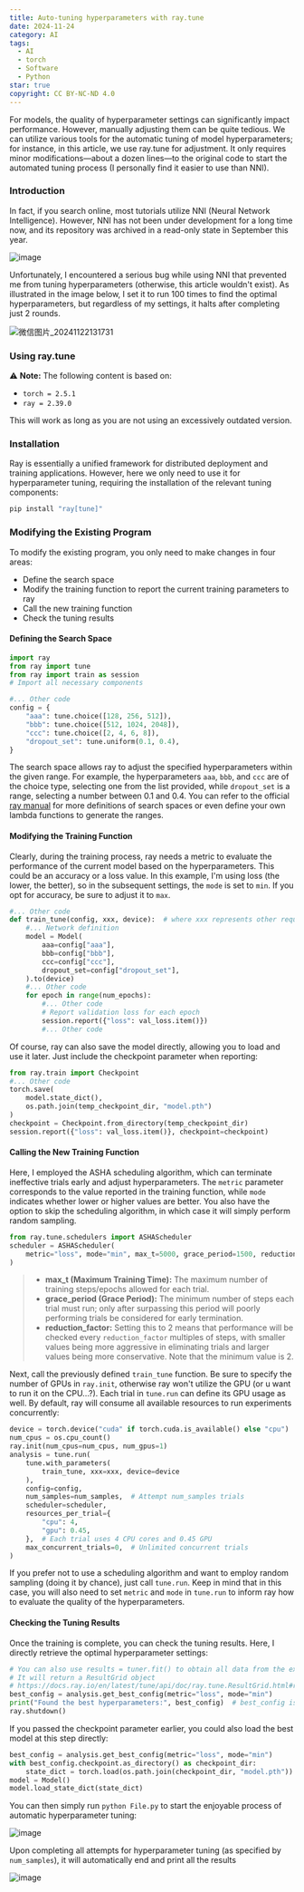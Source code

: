 ```yaml
---
title: Auto-tuning hyperparameters with ray.tune
date: 2024-11-24
category: AI
tags:
  - AI
  - torch
  - Software
  - Python
star: true
copyright: CC BY-NC-ND 4.0
---
```

For models, the quality of hyperparameter settings can significantly impact performance. However, manually adjusting them can be quite tedious. We can utilize various tools for the automatic tuning of model hyperparameters; for instance, in this article, we use ray.tune for adjustment. It only requires minor modifications—about a dozen lines—to the original code to start the automated tuning process (I personally find it easier to use than NNI).

<!-- more -->

### Introduction

In fact, if you search online, most tutorials utilize NNI (Neural Network Intelligence). However, NNI has not been under development for a long time now, and its repository was archived in a read-only state in September this year.

![image](https://minio.menghuan1918.com:443/markdown/2024/11/24/image-20241124144012-lx4yiur.png)

Unfortunately, I encountered a serious bug while using NNI that prevented me from tuning hyperparameters (otherwise, this article wouldn't exist). As illustrated in the image below, I set it to run 100 times to find the optimal hyperparameters, but regardless of my settings, it halts after completing just 2 rounds.

![微信图片_20241122131731](https://minio.menghuan1918.com:443/markdown/2024/11/24/network-asset-微信图片_20241122131731-20241124141956-e92mjdw-20241124143038-j2ctn9c.png)

### Using ray.tune

⚠️ **Note:**  The following content is based on:

* `torch = 2.5.1`
* `ray = 2.39.0`

This will work as long as you are not using an excessively outdated version.

### Installation

Ray is essentially a unified framework for distributed deployment and training applications. However, here we only need to use it for hyperparameter tuning, requiring the installation of the relevant tuning components:

```bash
pip install "ray[tune]"
```

### Modifying the Existing Program

To modify the existing program, you only need to make changes in four areas:

* Define the search space
* Modify the training function to report the current training parameters to ray
* Call the new training function
* Check the tuning results

#### Defining the Search Space

```python
import ray
from ray import tune
from ray import train as session
# Import all necessary components

#... Other code
config = {
    "aaa": tune.choice([128, 256, 512]),
    "bbb": tune.choice([512, 1024, 2048]),
    "ccc": tune.choice([2, 4, 6, 8]),
    "dropout_set": tune.uniform(0.1, 0.4),
}
```

The search space allows ray to adjust the specified hyperparameters within the given range. For example, the hyperparameters `aaa`, `bbb`, and `ccc` are of the choice type, selecting one from the list provided, while `dropout_set` is a range, selecting a number between 0.1 and 0.4. You can refer to the official [ray manual](https://docs.ray.io/en/latest/tune/tutorials/tune-search-spaces.html) for more definitions of search spaces or even define your own lambda functions to generate the ranges.

#### Modifying the Training Function

Clearly, during the training process, ray needs a metric to evaluate the performance of the current model based on the hyperparameters. This could be an accuracy or a loss value. In this example, I'm using loss (the lower, the better), so in the subsequent settings, the `mode` is set to `min`. If you opt for accuracy, be sure to adjust it to `max`.

```python
#... Other code
def train_tune(config, xxx, device):  # where xxx represents other required parameters
    #... Network definition
    model = Model(
        aaa=config["aaa"],
        bbb=config["bbb"],
        ccc=config["ccc"],
        dropout_set=config["dropout_set"],
    ).to(device)
    #... Other code
    for epoch in range(num_epochs):
        #... Other code
        # Report validation loss for each epoch
        session.report({"loss": val_loss.item()})
        #... Other code
```

Of course, ray can also save the model directly, allowing you to load and use it later. Just include the checkpoint parameter when reporting:

```python
from ray.train import Checkpoint
#... Other code
torch.save(
    model.state_dict(),
    os.path.join(temp_checkpoint_dir, "model.pth")
)
checkpoint = Checkpoint.from_directory(temp_checkpoint_dir)
session.report({"loss": val_loss.item()}, checkpoint=checkpoint)
```

#### Calling the New Training Function

Here, I employed the ASHA scheduling algorithm, which can terminate ineffective trials early and adjust hyperparameters. The `metric` parameter corresponds to the value reported in the training function, while `mode` indicates whether lower or higher values are better. You also have the option to skip the scheduling algorithm, in which case it will simply perform random sampling.

```python
from ray.tune.schedulers import ASHAScheduler
scheduler = ASHAScheduler(
    metric="loss", mode="min", max_t=5000, grace_period=1500, reduction_factor=4
)
```

> * **max_t (Maximum Training Time):** 
>   The maximum number of training steps/epochs allowed for each trial.
> * **grace_period (Grace Period):** 
>   The minimum number of steps each trial must run; only after surpassing this period will poorly performing trials be considered for early termination.
> * **reduction_factor:** 
>   Setting this to 2 means that performance will be checked every `reduction_factor` multiples of steps, with smaller values being more aggressive in eliminating trials and larger values being more conservative. Note that the minimum value is 2.

Next, call the previously defined `train_tune` function. Be sure to specify the number of GPUs in `ray.init`, otherwise ray won't utilize the GPU (or u want to run it on the CPU...?). Each trial in `tune.run` can define its GPU usage as well. By default, ray will consume all available resources to run experiments concurrently:

```python
device = torch.device("cuda" if torch.cuda.is_available() else "cpu")
num_cpus = os.cpu_count()
ray.init(num_cpus=num_cpus, num_gpus=1)
analysis = tune.run(
    tune.with_parameters(
        train_tune, xxx=xxx, device=device
    ),
    config=config,
    num_samples=num_samples,  # Attempt num_samples trials
    scheduler=scheduler,
    resources_per_trial={
        "cpu": 4,
        "gpu": 0.45,
    },  # Each trial uses 4 CPU cores and 0.45 GPU
    max_concurrent_trials=0,  # Unlimited concurrent trials
)
```

If you prefer not to use a scheduling algorithm and want to employ random sampling (doing it by chance), just call `tune.run`. Keep in mind that in this case, you will also need to set `metric` and `mode` in `tune.run` to inform ray how to evaluate the quality of the hyperparameters.

#### Checking the Tuning Results

Once the training is complete, you can check the tuning results. Here, I directly retrieve the optimal hyperparameter settings:

```python
# You can also use results = tuner.fit() to obtain all data from the experiments
# It will return a ResultGrid object
# https://docs.ray.io/en/latest/tune/api/doc/ray.tune.ResultGrid.html#ray.tune.ResultGrid
best_config = analysis.get_best_config(metric="loss", mode="min")
print("Found the best hyperparameters:", best_config)  # best_config is a dictionary
ray.shutdown()
```

If you passed the checkpoint parameter earlier, you could also load the best model at this step directly:

```python
best_config = analysis.get_best_config(metric="loss", mode="min")
with best_config.checkpoint.as_directory() as checkpoint_dir:
    state_dict = torch.load(os.path.join(checkpoint_dir, "model.pth"))
model = Model()
model.load_state_dict(state_dict)
```

You can then simply run `python File.py` to start the enjoyable process of automatic hyperparameter tuning:

![image](https://minio.menghuan1918.com:443/markdown/2024/11/24/image-20241124161407-fcj60xj.png)

Upon completing all attempts for hyperparameter tuning (as specified by `num_samples`), it will automatically end and print all the results

![image](https://minio.menghuan1918.com:443/markdown/2024/11/24/image-20241124164716-tb8laag_repeat_1732438196263__838897.png)